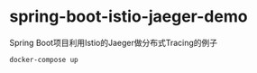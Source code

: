# spring-boot-istio-jaeger-demo

Spring Boot项目利用Istio的Jaeger做分布式Tracing的例子

```bash
docker-compose up
```
